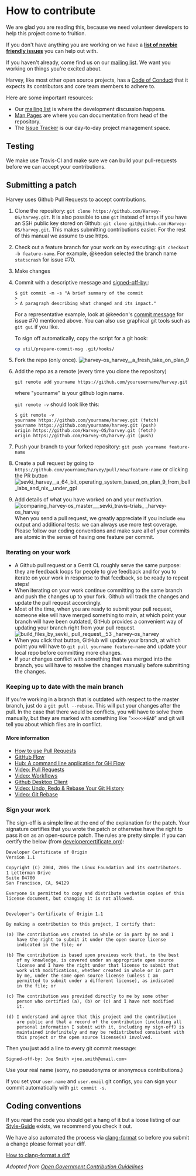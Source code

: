 # How to contribute

We are glad you are reading this, because we need volunteer developers
to help this project come to fruition.

If you don't have anything you are working on we have a
[**list of newbie friendly issues**](https://github.com/Harvey-OS/harvey/issues?utf8=%E2%9C%93&q=is%3Aissue+is%3Aopen+label%3A%22help+wanted%22+label%3A%22good+first+issue%22)
you can help out with.

If you haven't already, come find us on our
[mailing list](https://groups.google.com/forum/#!forum/harvey). We
want you working on things you're excited about.

Harvey, like most other open source projects, has a
[Code of Conduct](https://github.com/Harvey-OS/harvey/wiki/Code-of-Conduct)
that it expects its contributors and core team members to adhere to.

Here are some important resources:

  * Our [mailing list](https://groups.google.com/forum/#!forum/harvey)
    is where the development discussion happens.
  * [Man Pages](https://sevki.io/harvey/sys/man/1/0intro) are where
    you can documentation from head of the repository.
  * The [Issue Tracker](https://github.com/Harvey-OS/harvey/issues) is
    our day-to-day project management space.


## Testing

We make use Travis-CI and make sure we can build your pull-requests
before we can accept your contributions.

## Submitting a patch

Harvey uses Github Pull Requests to accept contributions.

1.  Clone the repository:
	`git clone https://github.com/Harvey-OS/harvey.git`.
	It is also possible to use `git` instead of `https` if you have an
    SSH public key stored on Github:
	`git clone git@github.com:Harvey-OS/harvey.git`.
	This makes submitting contributions easier. For the rest of this
    manual we assume to use https.
2.  Check out a feature branch for your work on by executing:
	`git checkout -b feature-name`.
	For example, @keedon selected the branch name `statscrash` for
    issue #70.
3.  Make changes
4.  Commit with a descriptive message and [signed-off-by:](https://github.com/docker/Harvey-OS/harvey/main/CONTRIBUTING.md#sign-your-work):
    ```
    $ git commit -m -s "A brief summary of the commit
    >
    > A paragraph describing what changed and its impact."
    ```
    For a representative example, look at @keedon's
	[commit message](https://github.com/keedon/harvey/commit/09fe3a21fa8b42088bc8ad83287928e9e7cc96ef)
	for issue #70 mentioned above. You can also use graphical git
    tools such as `git gui` if you like.

    To sign off automatically, copy the script for a git hook:
    ```sh
    cp util/prepare-commit-msg .git/hooks/
    ```
5.  Fork the repo (only once).
    ![harvey-os_harvey__a_fresh_take_on_plan_9](https://cloud.githubusercontent.com/assets/429977/13457174/099fb5cc-e067-11e5-83ce-f65aa966a4a9.png)
6.  Add the repo as a remote (every time you clone the repository)

    `git remote add yourname https://github.com/yourusername/harvey.git`

    where "yourname" is your github login name.

    `git remote -v` should look like this:
    ```
    $ git remote -v
    yourname https://github.com/yourname/harvey.git (fetch)
    yourname https://github.com/yourname/harvey.git (push)
    origin https://github.com/Harvey-OS/harvey.git (fetch)
    origin https://github.com/Harvey-OS/harvey.git (push)
    ```
7.  Push your branch to your forked repository:
	`git push yourname feature-name`
8.  Create a pull request by going to
    `https://github.com/yourname/harvey/pull/new/feature-name`
	or clicking the PR button
    ![sevki_harvey__a_64_bit_operating_system_based_on_plan_9_from_bell_labs_and_nix__under_gpl](https://cloud.githubusercontent.com/assets/429977/13457635/79359350-e069-11e5-987b-1b4fccc45372.png)
9.  Add details of what you have worked on and your motivation.
    ![comparing_harvey-os_master___sevki_travis-trials_ _harvey-os_harvey](https://cloud.githubusercontent.com/assets/429977/13457683/aa2a423a-e069-11e5-84cc-1173e33264cb.png)
    When you send a pull request, we greatly appreciate if you include
    `emu` output and additional tests: we can always use more test
    coverage. Please follow our coding conventions and make sure all
    of your commits are atomic in the sense of having one feature per
    commit.

### Iterating on your work

- A Github pull request or a Gerrit CL roughly serve the same purpose:
  they are feedback loops for people to give feedback and for you to
  iterate on your work in response to that feedback, so be ready to
  repeat steps!
- When iterating on your work continue committing to the same branch
  and push the changes up to your fork. Github will track the changes
  and update the pull request accordingly.
- Most of the time, when you are ready to submit your pull request,
  someone else will have merged something to main, at which point
  your branch will have been outdated, GitHub provides a convenient
  way of updating your branch right from your pull request.
  ![build_files_by_sevki_ _pull_request__53_ _harvey-os_harvey](https://cloud.githubusercontent.com/assets/429977/13457994/4d9a3118-e06b-11e5-9898-f8574b5ce11d.png)
- When you click that button, GitHub will update your branch, at which
  point you will have to `git pull yourname feature-name` and update
  your local repo before committing more changes.
- If your changes conflict with something that was merged into the
  branch, you will have to resolve the changes manually before
  submitting the changes.

### Keeping up to date with the main branch

If you're working in a branch that is outdated with respect to the
master branch, just do a `git pull --rebase`. This will put your
changes after the pull. In the case that there would be conflicts, you
will have to solve them manually, but they are marked with something
like "`>>>>>HEAD`" and git will tell you about which files are in
conflict.

#### More information

- [How to use Pull Requests](http://help.github.com/pull-requests/)
- [GitHub Flow](https://guides.github.com/introduction/flow/)
- [Hub: A command line application for GH Flow](https://hub.github.com)
- [Video: Pull Requests](https://www.youtube.com/watch?v=81uKcXZoQ2A)
- [Video: Workflows](https://www.youtube.com/watch?v=EwWZbyjDs9c)
- [Github Desktop Client](https://desktop.github.com/)
- [Video: Undo, Redo & Rebase Your Git History](https://www.youtube.com/watch?v=W39CfI3-JFc)
- [Video: Git Rebase](https://www.youtube.com/watch?v=SxzjZtJwOgo)

### Sign your work

The sign-off is a simple line at the end of the explanation for the patch. Your
signature certifies that you wrote the patch or otherwise have the right to pass
it on as an open-source patch. The rules are pretty simple: if you can certify
the below (from [developercertificate.org](http://developercertificate.org/)):

```
Developer Certificate of Origin
Version 1.1

Copyright (C) 2004, 2006 The Linux Foundation and its contributors.
1 Letterman Drive
Suite D4700
San Francisco, CA, 94129

Everyone is permitted to copy and distribute verbatim copies of this
license document, but changing it is not allowed.


Developer's Certificate of Origin 1.1

By making a contribution to this project, I certify that:

(a) The contribution was created in whole or in part by me and I
    have the right to submit it under the open source license
    indicated in the file; or

(b) The contribution is based upon previous work that, to the best
    of my knowledge, is covered under an appropriate open source
    license and I have the right under that license to submit that
    work with modifications, whether created in whole or in part
    by me, under the same open source license (unless I am
    permitted to submit under a different license), as indicated
    in the file; or

(c) The contribution was provided directly to me by some other
    person who certified (a), (b) or (c) and I have not modified
    it.

(d) I understand and agree that this project and the contribution
    are public and that a record of the contribution (including all
    personal information I submit with it, including my sign-off) is
    maintained indefinitely and may be redistributed consistent with
    this project or the open source license(s) involved.
```

Then you just add a line to every git commit message:

    Signed-off-by: Joe Smith <joe.smith@email.com>

Use your real name (sorry, no pseudonyms or anonymous contributions.)

If you set your `user.name` and `user.email` git configs, you can sign your
commit automatically with `git commit -s`.

## Coding conventions

If you read the code you should get a hang of it but a loose listing
of our
[Style-Guide](https://github.com/Harvey-OS/harvey/wiki/Style-Guide)
exists, we recommend you check it out.

We have also automated the process via
[clang-format](http://clang.llvm.org/docs/ClangFormat.html)
so before you submit a change please format your diff.

[How to clang-format a diff](http://clang.llvm.org/docs/ClangFormat.html#script-for-patch-reformatting)

_Adopted from [Open Government Contribution Guidelines](https://github.com/opengovernment/opengovernment/blob/master/CONTRIBUTING.md)_
